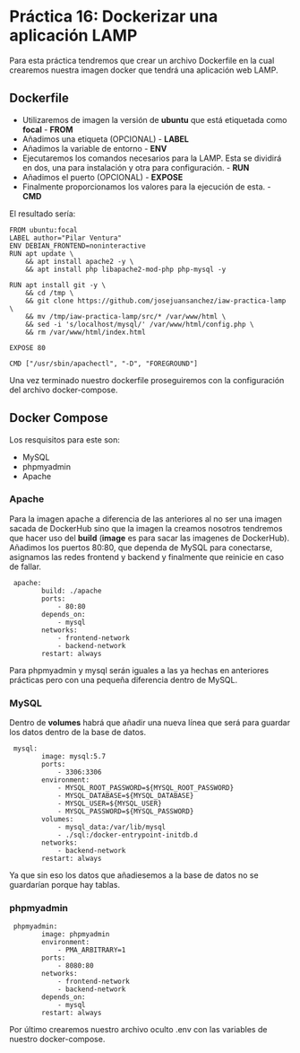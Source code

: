 # Práctica 16: Dockerizar una aplicación LAMP

Para esta práctica tendremos que crear un archivo Dockerfile en la cual crearemos nuestra imagen docker que tendrá una aplicación web LAMP. 

## Dockerfile

- Utilizaremos de imagen la versión de **ubuntu** que está etiquetada como **focal** - **FROM**
- Añadimos una etiqueta (OPCIONAL) - **LABEL**
- Añadimos la variable de entorno - **ENV**
- Ejecutaremos los comandos necesarios para la LAMP. Esta se dividirá en dos, una para instalación y otra para configuración. - **RUN**
- Añadimos el puerto (OPCIONAL) - **EXPOSE**
- Finalmente proporcionamos los valores para la ejecución de esta. - **CMD**

El resultado sería: 

```
FROM ubuntu:focal
LABEL author="Pilar Ventura" 
ENV DEBIAN_FRONTEND=noninteractive
RUN apt update \
    && apt install apache2 -y \
    && apt install php libapache2-mod-php php-mysql -y 

RUN apt install git -y \
    && cd /tmp \
    && git clone https://github.com/josejuansanchez/iaw-practica-lamp \
    && mv /tmp/iaw-practica-lamp/src/* /var/www/html \
    && sed -i 's/localhost/mysql/' /var/www/html/config.php \
    && rm /var/www/html/index.html

EXPOSE 80

CMD ["/usr/sbin/apachectl", "-D", "FOREGROUND"]
```
Una vez terminado nuestro dockerfile proseguiremos con la configuración del archivo docker-compose.

## Docker Compose

Los resquisitos para este son: 

- MySQL
- phpmyadmin
- Apache

### Apache

Para la imagen apache a diferencia de las anteriores al no ser una imagen sacada de DockerHub sino que la imagen la creamos nosotros tendremos que hacer uso del **build** (**image** es para sacar las imagenes de DockerHub). Añadimos los puertos 80:80, que dependa de MySQL para conectarse, asignamos las redes frontend y backend y finalmente que reinicie en caso de fallar. 
```
 apache: 
        build: ./apache
        ports: 
            - 80:80
        depends_on: 
            - mysql
        networks: 
            - frontend-network
            - backend-network
        restart: always
```
Para phpmyadmin y mysql serán iguales a las ya hechas en anteriores prácticas pero con una pequeña diferencia dentro de MySQL. 

### MySQL

Dentro de **volumes** habrá que añadir una nueva línea que será para guardar los datos dentro de la base de datos. 

```
 mysql:
        image: mysql:5.7
        ports:
            - 3306:3306
        environment:
            - MYSQL_ROOT_PASSWORD=${MYSQL_ROOT_PASSWORD}
            - MYSQL_DATABASE=${MYSQL_DATABASE}
            - MYSQL_USER=${MYSQL_USER}
            - MYSQL_PASSWORD=${MYSQL_PASSWORD}
        volumes:
            - mysql_data:/var/lib/mysql
            - ./sql:/docker-entrypoint-initdb.d
        networks:
            - backend-network
        restart: always
```
Ya que sin eso los datos que añadiesemos a la base de datos no se guardarían porque hay tablas. 

### phpmyadmin 

```
 phpmyadmin:
        image: phpmyadmin
        environment:
            - PMA_ARBITRARY=1
        ports:
            - 8080:80
        networks:
            - frontend-network
            - backend-network
        depends_on: 
            - mysql
        restart: always
```

Por último crearemos nuestro archivo oculto .env con las variables de nuestro docker-compose. 
